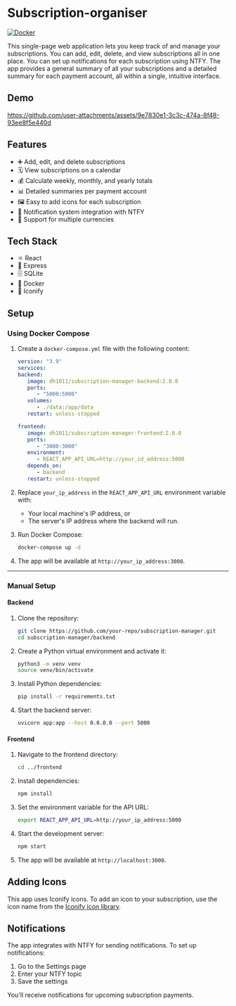 # Subscription-organiser
[![Docker](https://img.shields.io/docker/pulls/dh1011/subscription-manager.svg)](https://hub.docker.com/r/dh1011/subscription-manager)

This single-page web application lets you keep track of and manage your subscriptions. You can add, edit, delete, and view subscriptions all in one place. You can set up notifications for each subscription using NTFY. The app provides a general summary of all your subscriptions and a detailed summary for each payment account, all within a single, intuitive interface.

## Demo
https://github.com/user-attachments/assets/9e7830e1-3c3c-474a-8f48-93ee8f5e440d

## Features
- ➕ Add, edit, and delete subscriptions
- 🗓️ View subscriptions on a calendar
- 💰 Calculate weekly, monthly, and yearly totals
- 📊 Detailed summaries per payment account
- 🖼️ Easy to add icons for each subscription
- 🔔 Notification system integration with NTFY
- 💱 Support for multiple currencies

## Tech Stack

- ⚛️ React
- 🚂 Express
- 🗄️ SQLite
- 🐳 Docker
- 🎨 Iconify

## Setup

### Using Docker Compose

1. Create a `docker-compose.yml` file with the following content:

   ```yaml
   version: "3.9"
   services:
   backend:
      image: dh1011/subscription-manager-backend:2.0.0
      ports:
         - "5000:5000"
      volumes:
         - ./data:/app/data
      restart: unless-stopped

   frontend:
      image: dh1011/subscription-manager-frontend:2.0.0
      ports:
         - "3000:3000"
      environment:
         - REACT_APP_API_URL=http://your_id_address:5000
      depends_on:
         - backend
      restart: unless-stopped
   ```

2. Replace `your_ip_address` in the `REACT_APP_API_URL` environment variable with:
   - Your local machine's IP address, or
   - The server's IP address where the backend will run.

3. Run Docker Compose:
   ```bash
   docker-compose up -d
   ```

4. The app will be available at `http://your_ip_address:3000`.

---

### Manual Setup

#### Backend
1. Clone the repository:
   ```bash
   git clone https://github.com/your-repo/subscription-manager.git
   cd subscription-manager/backend
   ```

2. Create a Python virtual environment and activate it:
   ```bash
   python3 -m venv venv
   source venv/bin/activate
   ```

3. Install Python dependencies:
   ```bash
   pip install -r requirements.txt
   ```

4. Start the backend server:
   ```bash
   uvicorn app:app --host 0.0.0.0 --port 5000
   ```

#### Frontend
1. Navigate to the frontend directory:
   ```bash
   cd ../frontend
   ```

2. Install dependencies:
   ```bash
   npm install
   ```

3. Set the environment variable for the API URL:
   ```bash
   export REACT_APP_API_URL=http://your_ip_address:5000
   ```

4. Start the development server:
   ```bash
   npm start
   ```

5. The app will be available at `http://localhost:3000`.

## Adding Icons

This app uses Iconify icons. To add an icon to your subscription, use the icon name from the [Iconify icon library](https://icon-sets.iconify.design/).

## Notifications

The app integrates with NTFY for sending notifications. To set up notifications:

1. Go to the Settings page
2. Enter your NTFY topic
3. Save the settings

You'll receive notifications for upcoming subscription payments.
